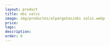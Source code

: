 ```yaml
---
layout: product
title: obi salvi
image: img/productos/alpargatas/obi salvi.webp
price: 
tags: 
description: 
order: 0
---
```

